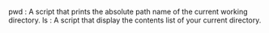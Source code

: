 pwd : A script that prints the absolute path name of the current working directory.
ls : A script that display the contents list of your current directory.
